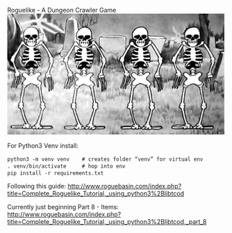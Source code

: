 Roguelike - A Dungeon Crawler Game
![Spooky Skeletons](skeletonDance.gif)


For Python3 Venv install:
```
python3 -m venv venv    # creates folder “venv” for virtual env
. venv/bin/activate     # hop into env
pip install -r requirements.txt
```

Following this guide:
http://www.roguebasin.com/index.php?title=Complete_Roguelike_Tutorial,_using_python3%2Blibtcod

Currently just beginning Part 8 - Items:
http://www.roguebasin.com/index.php?title=Complete_Roguelike_Tutorial,_using_python3%2Blibtcod,_part_8